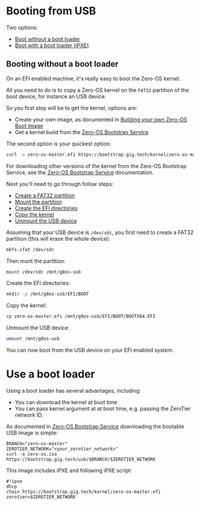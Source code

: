 # Booting from USB

Two options:
- [Boot without a boot loader](#no-bootloader)
- [Boot with a boot loader (iPXE)](#ipxe)

<a id="no-bootloader"></a>
## Booting without a boot loader

On an EFI enabled machine, it's really easy to boot the Zero-OS kernel.

All you need to do is to copy a Zero-OS kernel on the `FAT32` partition of the boot device, for instance an USB device.

So you first step will be to get the kernel, options are:
- Create your own image, as documented in [Building your own Zero-OS Boot Image](../building/building.md)
- Get a kernel build from the [Zero-OS Bootstrap Service](https://bootstrap.gig.tech)

The second option is your quickest option:
```bash
curl -o zero-os-master.efi https://bootstrap.gig.tech/kernel/zero-os-master.efi
```

For downloading other versions of the kernel from the Zero-OS Bootstrap Service, see the [Zero-OS Bootstrap Service](bootstrap/bootstrap.md) documentation.

Next you'll need to go through follow steps:
- [Create a FAT32 partition](#fat32)
- [Mount the partition](#mount)
- [Create the EFI directories](#efi-dirs)
- [Copy the kernel](#copy)
- [Unmount the USB device](#unmount)

<a id="fat32"></a>
Assuming that your USB device is `/dev/sdc`, you first need to create a FAT32 partition (this will erase the whole device):
``` bash
mkfs.vfat /dev/sdc
```

<a id="mount"></a>
Then mont the partition:
```bash
mount /dev/sdc /mnt/g8os-usb
```

<a id="efi-dirs"></a>
Create the EFI directories:
```bash
mkdir -p /mnt/g8os-usb/EFI/BOOT
```

<a id="copy"></a>
Copy the kernel:
```bash
cp zero-os-master.efi /mnt/g8os-usb/EFI/BOOT/BOOTX64.EFI
```

<a id="unmount"></a>
Unmount the USB device:
```bash
umount /mnt/g8os-usb
```

You can now boot from the USB device on your EFI enabled system.


<a id="ipxe"></a>
# Use a boot loader

Using a boot loader has several advantages, including:
- You can download the kernel at boot time
- You can pass kernel argument at at boot time, e.g. passing the ZeroTier network ID.


As documented in [Zero-OS Bootstrap Service](../bootstrap/bootstrap.md) downloading the bootable USB image is simple:

```
BRANCH="zero-os-master"
ZEROTIER_NETWORK="<your_zerotier_network>"
curl -o zero-os.iso https://bootstrap.gig.tech/usb/$BRANCH/$ZEROTIER_NETWORK
```

This image includes iPXE and following iPXE script:
```
#!ipxe
dhcp
chain https://bootstrap.gig.tech/kernel/zero-os-master.efi zerotier=$ZEROTIER_NETWORK
```
